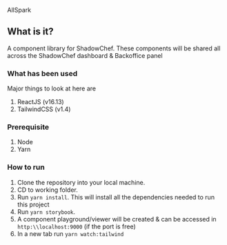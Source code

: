 AllSpark

## What is it?

A component library for ShadowChef. These components will be shared all across the ShadowChef dashboard & Backoffice panel

### What has been used

Major things to look at here are

1. ReactJS (v16.13)
2. TailwindCSS (v1.4)

### Prerequisite

1. Node
2. Yarn

### How to run

1. Clone the repository into your local machine.
2. CD to working folder. 
3. Run `yarn install`. This will install all the dependencies needed to run this project
4. Run `yarn storybook`.
5. A component playground/viewer will be created & can be accessed in `http:\\localhost:9000` (if the port is free)
6. In a new tab run `yarn watch:tailwind`
